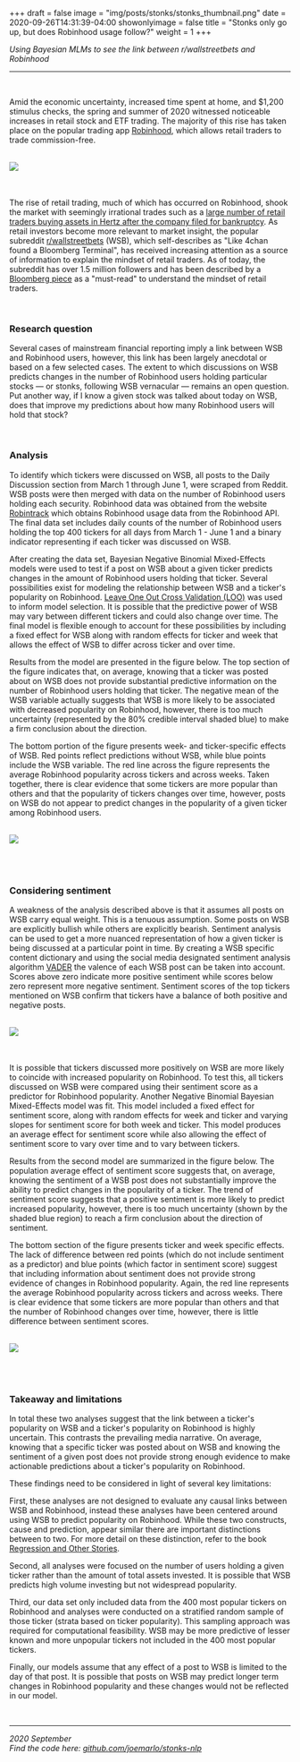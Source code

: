 +++
draft = false
image = "img/posts/stonks/stonks_thumbnail.png"
date = 2020-09-26T14:31:39-04:00
showonlyimage = false
title = "Stonks only go up, but does Robinhood usage follow?"
weight = 1
+++

*Using Bayesian MLMs to see the link between r/wallstreetbets and Robinhood*
<!--more-->
***

<br>


Amid the economic uncertainty, increased time spent at home, and $1,200 stimulus checks, the spring and summer of 2020 witnessed noticeable increases in retail stock and ETF trading. The majority of this rise has taken place on the popular trading app [Robinhood](https://robinhood.com/us/en/), which allows retail traders to trade commission-free.

<br>

<div class="frame">
  <img src="/img/posts/stonks/RH_usage.png">
</div>

<br>
<br>

The rise of retail trading, much of which has occurred on Robinhood, shook the market with seemingly irrational trades such as a [large number of retail traders buying assets in Hertz after the company filed for bankruptcy](https://www.forbes.com/advisor/investing/robinhood-bankrupt-hertz/). As retail investors become more relevant to market insight, the popular subreddit [r/wallstreetbets](https://www.reddit.com/r/wallstreetbets/) (WSB), which self-describes as "Like 4chan found a Bloomberg Terminal", has received increasing attention as a source of information to explain the mindset of retail traders. As of today, the subreddit has over 1.5 million followers and has been described by a [Bloomberg piece](https://www.bloomberg.com/news/articles/2020-09-15/big-investors-are-dying-to-know-what-the-little-guys-are-doing) as a "must-read" to understand the mindset of retail traders.

<br>

### Research question

Several cases of mainstream financial reporting imply a link between WSB and Robinhood users, however, this link has been largely anecdotal or based on a few selected cases. The extent to which discussions on WSB predicts changes in the number of Robinhood users holding particular stocks — or stonks, following WSB vernacular — remains an open question. Put another way, if I know a given stock was talked about today on WSB, does that improve my predictions about how many Robinhood users will hold that stock?

<br>

### Analysis

To identify which tickers were discussed on WSB, all posts to the Daily Discussion section from March 1 through June 1, were scraped from Reddit. WSB posts were then merged with data on the number of Robinhood users holding each security. Robinhood data was obtained from the website [Robintrack](https://robintrack.net) which obtains Robinhood usage data from the Robinhood API. The final data set includes daily counts of the number of Robinhood users holding the top 400 tickers for all days from March 1 - June 1 and a binary indicator representing if each ticker was discussed on WSB.

After creating the data set, Bayesian Negative Binomial Mixed-Effects models were used to test if a post on WSB about a given ticker predicts changes in the amount of Robinhood users holding that ticker. Several possibilities exist for modeling the relationship between WSB and a ticker's popularity on Robinhood. [Leave One Out Cross Validation (LOO)](http://www.stat.columbia.edu/~gelman/research/unpublished/loo_stan.pdf) was used to inform model selection. It is possible that the predictive power of WSB may vary between different tickers and could also change over time. The final model is flexible enough to account for these possibilities by including a fixed effect for WSB along with random effects for ticker and week that allows the effect of WSB to differ across ticker and over time.

Results from the model are presented in the figure below. The top section of the figure indicates that, on average, knowing that a ticker was posted about on WSB does not provide substantial predictive information on the number of Robinhood users holding that ticker. The negative mean of the WSB variable actually suggests that WSB is more likely to be associated with decreased popularity on Robinhood, however, there is too much uncertainty (represented by the 80% credible interval shaded blue) to make a firm conclusion about the direction.

The bottom portion of the figure presents week- and ticker-specific effects of WSB. Red points reflect predictions without WSB, while blue points include the WSB variable. The red line across the figure represents the average Robinhood popularity across tickers and across weeks. Taken together, there is clear evidence that some tickers are more popular than others and that the popularity of tickers changes over time, however, posts on WSB do not appear to predict changes in the popularity of a given ticker among Robinhood users.

<br>

<div class="frame">
  <img src="/img/posts/stonks/wsb_combined.png">
</div>

<br>
<br>
<br>

### Considering sentiment

A weakness of the analysis described above is that it assumes all posts on WSB carry equal weight. This is a tenuous assumption. Some posts on WSB are explicitly bullish while others are explicitly bearish. Sentiment analysis can be used to get a more nuanced representation of how a given ticker is being discussed at a particular point in time. By creating a WSB specific content dictionary and using the social media designated sentiment analysis algorithm [VADER](http://comp.social.gatech.edu/papers/icwsm14.vader.hutto.pdf) the valence of each WSB post can be taken into account. Scores above zero indicate more positive sentiment while scores below zero represent more negative sentiment. Sentiment scores of the top tickers mentioned on WSB confirm that tickers have a balance of both positive and negative posts.

<br>

<div class="frame">
  <img src="/img/posts/stonks/scores_by_top_mentions.png">
</div>

<br>
<br>

It is possible that tickers discussed more positively on WSB are more likely to coincide with increased popularity on Robinhood. To test this, all tickers discussed on WSB were compared using their sentiment score as a predictor for Robinhood popularity. Another Negative Binomial Bayesian Mixed-Effects model was fit. This model included a fixed effect for sentiment score, along with random effects for week and ticker and varying slopes for sentiment score for both week and ticker. This model produces an average effect for sentiment score while also allowing the effect of sentiment score to vary over time and to vary between tickers.

Results from the second model are summarized in the figure below. The population average effect of sentiment score suggests that, on average, knowing the sentiment of a WSB post does not substantially improve the ability to predict changes in the popularity of a ticker. The trend of sentiment score suggests that a positive sentiment is more likely to predict increased popularity, however, there is too much uncertainty (shown by the shaded blue region) to reach a firm conclusion about the direction of sentiment.

The bottom section of the figure presents ticker and week specific effects. The lack of difference between red points (which do not include sentiment as a predictor) and blue points (which factor in sentiment score) suggest that including information about sentiment does not provide strong evidence of changes in Robinhood popularity. Again, the red line represents the average Robinhood popularity across tickers and across weeks. There is clear evidence that some tickers are more popular than others and that the number of Robinhood changes over time, however, there is little difference between sentiment scores.

<br>

<div class="frame">
  <img src="/img/posts/stonks/sentiment_combined.png">
</div>

<br>
<br>
<br>

### Takeaway and limitations

In total these two analyses suggest that the link between a ticker's popularity on WSB and a ticker's popularity on Robinhood is highly uncertain. This contrasts the prevailing media narrative. On average, knowing that a specific ticker was posted about on WSB and knowing the sentiment of a given post does not provide strong enough evidence to make actionable predictions about a ticker's popularity on Robinhood.

These findings need to be considered in light of several key limitations:

First, these analyses are not designed to evaluate any causal links between WSB and Robinhood, instead these analyses have been centered around using WSB to predict popularity on Robinhood. While these two constructs, cause and prediction, appear similar there are important distinctions between to two. For more detail on these distinction, refer to the book [Regression and Other Stories](https://avehtari.github.io/ROS-Examples/).

Second, all analyses were focused on the number of users holding a given ticker rather than the amount of total assets invested. It is possible that WSB predicts high volume investing but not widespread popularity.

Third, our data set only included data from the 400 most popular tickers on Robinhood and analyses were conducted on a stratified random sample of those ticker (strata based on ticker popularity). This sampling approach was required for computational feasibility. WSB may be more predictive of lesser known and more unpopular tickers not included in the 400 most popular tickers.

Finally, our models assume that any effect of a post to WSB is limited to the day of that post. It is possible that posts on WSB may predict longer term changes in Robinhood popularity and these changes would not be reflected in our model.

<br>

---
*2020 September*  
*Find the code here: [github.com/joemarlo/stonks-nlp](https://github.com/joemarlo/stonks-nlp)*

<!-- Load custom CSS -->
<link rel="stylesheet" type="text/css" href="/posts-css/ATUS-clustering.css">
